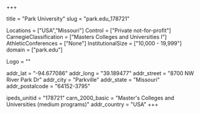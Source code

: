 
+++

title = "Park University"
slug = "park.edu_178721"

Locations = ["USA","Missouri"]
Control = ["Private not-for-profit"]
CarnegieClassification = ["Masters Colleges and Universities I"]
AthleticConferences = ["None"]
InstitutionalSize = ["10,000 - 19,999"]
domain = ["park.edu"]

Logo = ""

addr_lat = "-94.677086"
addr_long = "39.189477"
addr_street = "8700 NW River Park Dr"
addr_city = "Parkville"
addr_state = "Missouri"
addr_postalcode = "64152-3795"

ipeds_unitid = "178721"
carn_2000_basic = "Master's Colleges and Universities (medium programs)"
addr_country = "USA"
+++
    
